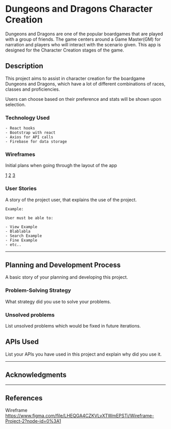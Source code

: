 # Dungeons and Dragons Character Creation

Dungeons and Dragons are one of the popular boardgames that are played with a group of friends. The game centers around a Game Master(GM) for narration and players who will interact with the scenario given. This app is designed for the Character Creation stages of the game.

## Description

This project aims to assist in character creation for the boardgame Dungeons and Dragons, which have a lot of different combinations of races, classes and proficiencies.

Users can choose based on their preference and stats will be shown upon selection.

### Technology Used

```
- React hooks
- Bootstrap with react
- Axios for API calls
- Firebase for data storage
```

### Wireframes

Initial plans when going through the layout of the app

[1](git.generalassemb.ly/stralth/DnDCharCreation/blob/master/src/wireframes/Screenshot%202020-11-05%20at%207.49.09%20PM.png)
[2](git.generalassemb.ly/stralth/DnDCharCreation/blob/master/src/wireframes/Screenshot%202020-11-05%20at%207.49.55%20PM.png)
[3](git.generalassemb.ly/stralth/DnDCharCreation/blob/master/src/wireframes/Screenshot%202020-11-05%20at%207.50.16%20PM.png)

### User Stories

A story of the project user, that explains the use of the project.

```
Example:

User must be able to:

- View Example
- Blablabla
- Search Example
- Fine Example
- etc..

```

---

## Planning and Development Process

A basic story of your planning and developing this project.

### Problem-Solving Strategy

What strategy did you use to solve your problems.

### Unsolved problems

List unsolved problems which would be fixed in future iterations.

## APIs Used

List your APIs you have used in this project and explain why did you use it.

---

## Acknowledgments


---

 ## References

Wireframe
https://www.figma.com/file/LHEQGA4CZKVLvXTWmEPSTi/Wireframe-Project-2?node-id=0%3A1